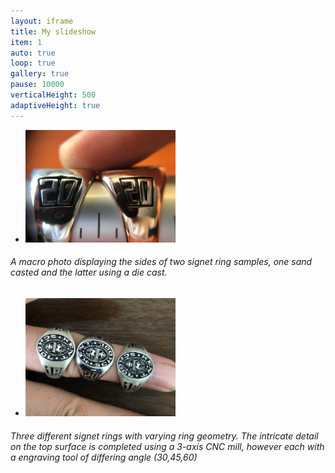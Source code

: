 ```yaml
---
layout: iframe
title: My slideshow
item: 1
auto: true
loop: true
gallery: true
pause: 10000
verticalHeight: 500
adaptiveHeight: true
---
```


* <img width="50%" height="50%" src="my-pics1/photo11.JPG">
###### A macro photo displaying the sides of two signet ring samples, one sand casted and the latter using a die cast.


* <img width="50%" height="50%" src="my-pics1/photo18.JPG">
###### Three different signet rings with varying ring geometry. The intricate detail on the top surface is completed using a 3-axis CNC mill, however each with a engraving tool of differing angle (30,45,60)
